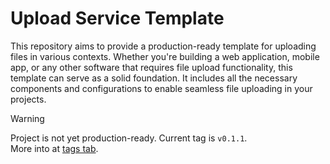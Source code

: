 # Upload Service Template

This repository aims to provide a production-ready template for uploading files in various contexts. Whether you're building a web application, mobile app, or any other software that requires file upload functionality, this template can serve as a solid foundation. It includes all the necessary components and configurations to enable seamless file uploading in your projects.

> [!WARNING]
> Project is not yet production-ready. Current tag is `v0.1.1`.<br />
> More into at [tags tab](https://github.com/jkitajima/upload-service/tags).
